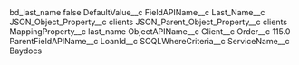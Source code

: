 <?xml version="1.0" encoding="UTF-8"?>
<CustomMetadata xmlns="http://soap.sforce.com/2006/04/metadata" xmlns:xsi="http://www.w3.org/2001/XMLSchema-instance" xmlns:xsd="http://www.w3.org/2001/XMLSchema">
    <label>bd_last_name</label>
    <protected>false</protected>
    <values>
        <field>DefaultValue__c</field>
        <value xsi:nil="true"/>
    </values>
    <values>
        <field>FieldAPIName__c</field>
        <value xsi:type="xsd:string">Last_Name__c</value>
    </values>
    <values>
        <field>JSON_Object_Property__c</field>
        <value xsi:type="xsd:string">clients</value>
    </values>
    <values>
        <field>JSON_Parent_Object_Property__c</field>
        <value xsi:type="xsd:string">clients</value>
    </values>
    <values>
        <field>MappingProperty__c</field>
        <value xsi:type="xsd:string">last_name</value>
    </values>
    <values>
        <field>ObjectAPIName__c</field>
        <value xsi:type="xsd:string">Client__c</value>
    </values>
    <values>
        <field>Order__c</field>
        <value xsi:type="xsd:double">115.0</value>
    </values>
    <values>
        <field>ParentFieldAPIName__c</field>
        <value xsi:type="xsd:string">LoanId__c</value>
    </values>
    <values>
        <field>SOQLWhereCriteria__c</field>
        <value xsi:nil="true"/>
    </values>
    <values>
        <field>ServiceName__c</field>
        <value xsi:type="xsd:string">Baydocs</value>
    </values>
</CustomMetadata>
